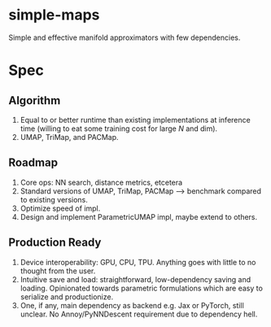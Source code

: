 # simple-maps
Simple and effective manifold approximators with few dependencies.

# Spec

## Algorithm

1. Equal to or better runtime than existing implementations at inference time (willing to eat some training cost for large _N_ and dim).
2. UMAP, TriMap, and PACMap.

## Roadmap

1. Core ops: NN search, distance metrics, etcetera
2. Standard versions of UMAP, TriMap, PACMap --> benchmark compared to existing versions.
3. Optimize speed of impl.
4. Design and implement ParametricUMAP impl, maybe extend to others.

## Production Ready

1. Device interoperability: GPU, CPU, TPU. Anything goes with little to no thought from the user.
2. Intuitive save and load: straightforward, low-dependency saving and loading. Opinionated towards parametric formulations which are easy to serialize and productionize.
3. One, if any, main dependency as backend e.g. Jax or PyTorch, still unclear. No Annoy/PyNNDescent requirement due to dependency hell.
